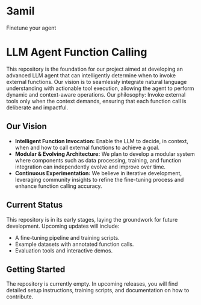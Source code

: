 # 3amil
Finetune your agent
# LLM Agent Function Calling

This repository is the foundation for our project aimed at developing an advanced LLM agent that can intelligently determine when to invoke external functions. Our vision is to seamlessly integrate natural language understanding with actionable tool execution, allowing the agent to perform dynamic and context-aware operations. Our philosophy: Invoke external tools only when the context demands, ensuring that each function call is deliberate and impactful.

## Our Vision

- **Intelligent Function Invocation:** Enable the LLM to decide, in context, when and how to call external functions to achieve a goal.
- **Modular & Evolving Architecture:** We plan to develop a modular system where components such as data processing, training, and function integration can independently evolve and improve over time.
- **Continuous Experimentation:** We believe in iterative development, leveraging community insights to refine the fine-tuning process and enhance function calling accuracy.

## Current Status

This repository is in its early stages, laying the groundwork for future development. Upcoming updates will include:
- A fine-tuning pipeline and training scripts.
- Example datasets with annotated function calls.
- Evaluation tools and interactive demos.

## Getting Started

The repository is currently empty. In upcoming releases, you will find detailed setup instructions, training scripts, and documentation on how to contribute.



